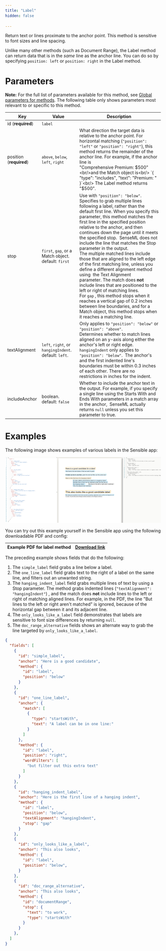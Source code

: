 ```yaml
---
title: "Label"
hidden: false

---
```


Return text or lines proximate to the anchor point. This method is sensitive to font sizes and line spacing. 

Unlike many other methods (such as Document Range), the Label method can return data that is in the *same* line as the anchor line. You can do so by specifying `position: left` or `position: right` in the Label method.

Parameters
====

**Note:** For the full list of parameters available for this method, see [Global parameters for methods](doc:method-object#section-global-parameters-for-methods). The following table only shows parameters most relevant to or specific to this method.

| Key                     | Value                                                 | Description                                                                                                                                                                                                                                                                                                                                                                                                                                                                                                                                                                                                                                                                                                                                                                                                                                                                                     |
| ----------------------- | ----------------------------------------------------- | ----------------------------------------------------------------------------------------------------------------------------------------------------------------------------------------------------------------------------------------------------------------------------------------------------------------------------------------------------------------------------------------------------------------------------------------------------------------------------------------------------------------------------------------------------------------------------------------------------------------------------------------------------------------------------------------------------------------------------------------------------------------------------------------------------------------------------------------------------------------------------------------------- |
| id (**required**)       | `label`                                               |                                                                                                                                                                                                                                                                                                                                                                                                                                                                                                                                                                                                                                                                                                                                                                                                                                                                                                 |
| position (**required**) | `above`, `below`, `left`, `right`                     | What direction the target data is relative to the anchor point. For horizontal matching (`"position": "left"` or `"position": "right"`), this method returns the remainder of the anchor line. For example, if the anchor line is <br/>"Comprehensive Premium: $500" <br/>and the Match object is<br/> `{ "type": "includes", "text": "Premium: " }`<br/> The Label method returns "$500".                                                                                                                                                                                                                                                                                                                                                                                                                                                                                                      |
| stop                    | `first`, `gap`, or a Match object. default: `first`   | Use with  `"position": "below"`.  <br/>Specifies to grab multiple lines following a label, rather than the default first line.  When you specify this parameter, this method matches the first line in the specified position relative to the anchor, and then continues down the page until it meets the specified stop.  SenseML does not include the line that matches the Stop parameter in the output.<br/>The multiple matched lines include those that are aligned to the left edge of the first matching line, unless you define a different alignment method using  the Text Alignment parameter. The match does **not** include lines that are positioned to the left or right of matching lines. <br/>For `gap` , this method stops when it reaches a vertical gap of 0.2 inches between line boundaries, and for a Match object, this method stops when it reaches a matching line. |
| textAlignment           | `left`, `right`, or `hangingIndent`. default: `left`. | Only applies to `"position": "below"` or `"position": "above"`. <br/>Determines whether to match lines aligned on an y-axis along either the anchor's left or right edge. <br/> `hangingIndent` only applies to  `"position": "below"`.  The anchor's and the first indented line's boundaries must be within 0.3 inches of each other. There are no restrictions in inches for the indent.                                                                                                                                                                                                                                                                                                                                                                                                                                                                                                     |
| includeAnchor           | boolean. default: `false`                             | Whether to include the anchor text in the output. For example, if you specify a single line using the Starts With and Ends With parameters in a match array in the anchor,  SenseML actually returns `null` unless you set this parameter to true.                                                                                                                                                                                                                                                                                                                                                                                                                                                                                                                                                                                                                                              |

Examples
====

The following image shows examples of various labels in the Sensible app: 

![](https://raw.githubusercontent.com/sensible-hq/sensible-docs/main/readme-sync/assets/v0/images/label_examples.png)

You can try out this example yourself in the Sensible app using the following downloadable PDF and config:

| Example PDF for label method | [Download link](https://raw.githubusercontent.com/sensible-hq/sensible-docs/main/readme-sync/assets/v0/pdfs/example_label.pdf) |
| ---------------------------- | ------------------------------------------------------------------------------------------------------------------------------ |

The preceding example shows fields that do the following:

1. The  `simple_label` field grabs a line below a label.
2. The `one_line_label` field grabs text to the right of a label on the same line, and filters out an unwanted string. 
3. The `hanging_indent_label` field grabs multiple lines of text by using a Stop parameter.  The method grabs indented lines (`"textAlignment": "hangingIndent"`) , and the match does **not** include lines to the left or right of matching aligned lines. For example, in the PDF, the line "But lines to the left or right aren't matched" is ignored, because of the horizontal gap between it and its adjacent line. 
4. The `only_looks_like_a_label` field demonstrates that labels are sensitive to font size differences by returning `null`.
5. The `doc_range_alternative` fields shows an alternate way to grab the line targeted by `only_looks_like_a_label`.

```json
{
  "fields": [
    {
      "id": "simple_label",
      "anchor": "Here is a good candidate",
      "method": {
        "id": "label",
        "position": "below"
      }
    },
    {
      "id": "one_line_label",
      "anchor": {
        "match": [
          {
            "type": "startsWith",
            "text": "A label can be in one line:"
          }
        ]
      },
      "method": {
        "id": "label",
        "position": "right",
        "wordFilters": [
          "but filter out this extra text"
        ]
      }
    },
    {
      "id": "hanging_indent_label",
      "anchor": "Here is the first line of a hanging indent",
      "method": {
        "id": "label",
        "position": "below",
        "textAlignment": "hangingIndent",
        "stop": "gap"
      }
    },
    {
      "id": "only_looks_like_a_label",
      "anchor": "This also looks",
      "method": {
        "id": "label",
        "position": "below",
      }
    },
    {
      "id": "doc_range_alternative",
      "anchor": "This also looks",
      "method": {
        "id": "documentRange",
        "stop": {
          "text": "to work",
          "type": "startsWith"
        }
      }
    },
  ]
}
```
